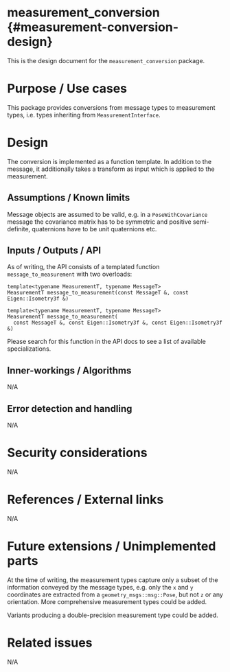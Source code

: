 measurement_conversion {#measurement-conversion-design}
===========

This is the design document for the `measurement_conversion` package.


# Purpose / Use cases
<!-- Required -->
This package provides conversions from message types to measurement types, i.e. types inheriting from `MeasurementInterface`.

# Design
<!-- Required -->
The conversion is implemented as a function template. In addition to the message, it additionally takes a transform as input which is applied to the measurement.


## Assumptions / Known limits
Message objects are assumed to be valid, e.g. in a `PoseWithCovariance` message the covariance matrix has to be symmetric and positive semi-definite, quaternions have to be unit quaternions etc.


## Inputs / Outputs / API
<!-- Required -->
<!-- Things to consider:
    - How do you use the package / API? -->
As of writing, the API consists of a templated function `message_to_measurement` with two overloads:

```
template<typename MeasurementT, typename MessageT>
MeasurementT message_to_measurement(const MessageT &, const Eigen::Isometry3f &)

template<typename MeasurementT, typename MessageT>
MeasurementT message_to_measurement(
  const MessageT &, const Eigen::Isometry3f &, const Eigen::Isometry3f &)
```

Please search for this function in the API docs to see a list of available specializations.


## Inner-workings / Algorithms
<!-- If applicable -->
N/A


## Error detection and handling
<!-- Required -->
N/A


# Security considerations
<!-- Required -->
N/A


# References / External links
<!-- Optional -->
N/A


# Future extensions / Unimplemented parts
At the time of writing, the measurement types capture only a subset of the information conveyed by the message types, e.g. only the `x` and `y` coordinates are extracted from a `geometry_msgs::msg::Pose`, but not `z` or any orientation. More comprehensive measurement types could be added.

Variants producing a double-precision measurement type could be added.


# Related issues
<!-- Required -->
N/A
